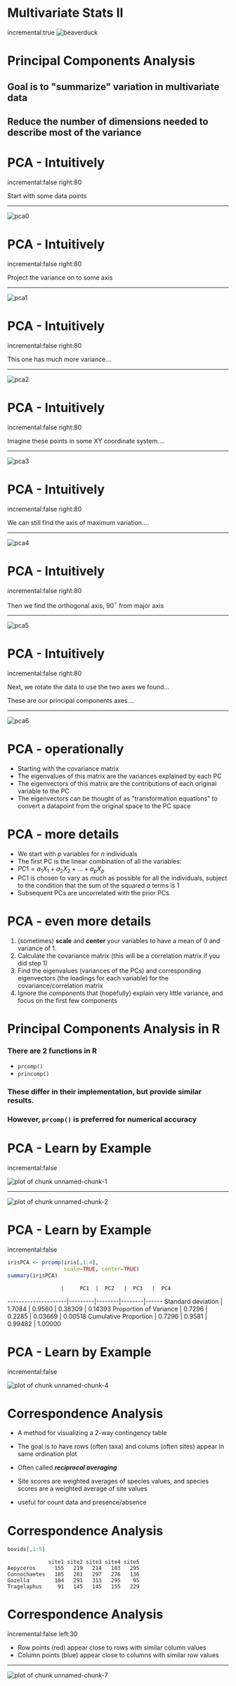 Multivariate Stats II
========================================================
incremental:true
![beaverduck](beaver_duck.jpg)


Principal Components Analysis
========================================================

## Goal is to "summarize" variation in multivariate data

## Reduce the number of dimensions needed to describe most of the variance

PCA - Intuitively
========
incremental:false
right:80

Start with some data points

***

![pca0](PCA_schematics/0.jpg)

PCA - Intuitively
========
incremental:false
right:80

Project the variance on to some axis

***

![pca1](PCA_schematics/1.jpg)

PCA - Intuitively
========
incremental:false
right:80

This one has much more variance...

***

![pca2](PCA_schematics/2.jpg)


PCA - Intuitively
========
incremental:false
right:80

Imagine these points in some XY coordinate system....

***

![pca3](PCA_schematics/3.jpg)

PCA - Intuitively
========
incremental:false
right:80

We can still find the axis of maximum variation....

***

![pca4](PCA_schematics/4.jpg)

PCA - Intuitively
========
incremental:false
right:80

Then we find the orthogonal axis, 90$^\circ$ from major axis

***

![pca5](PCA_schematics/5.jpg)

PCA - Intuitively
========
incremental:false
right:80

Next, we rotate the data to use the two axes we found...

These are our principal components axes....

***

![pca6](PCA_schematics/6.jpg)

PCA - operationally
==========

*  Starting with the covariance matrix
*  The eigenvalues of this matrix are the variances explained by each PC
*  The eigenvectors of this matrix are the contributions of each original variable to the PC
*  The eigenvectors can be thought of as "transformation equations" to convert a datapoint from the original space to the PC space

PCA - more details
===================

*  We start with $p$ variables for $n$ individuals
*  The first PC is the linear combination of all the variables:
*  $PC1 = a_1X_1 + a_2X_2 + ... + a_pX_p$
*  PC1 is chosen to vary as much as possible for all the individuals, subject to the condition that the sum of the squared $a$ terms is 1
*  Subsequent PCs are uncorrelated with the prior PCs

PCA - even more details
================

1.  (sometimes) **scale** and **center** your variables to have a mean of 0 and variance of 1.
2.  Calculate the covariance matrix (this will be a correlation matrix if you did step 1)
3.  Find the eigenvalues (variances of the PCs) and corresponding eigenvectors (the loadings for each variable) for the covariance/correlation matrix
4.  Ignore the components that (hopefully) explain very little variance, and focus on the first few components

Principal Components Analysis in R
===================

### There are 2 functions in R

*  `prcomp()` 
*  `princomp()`

### These differ in their implementation, but provide similar results. 

### However, `prcomp()` is preferred for numerical accuracy

PCA - Learn by Example
==============
incremental:false

![plot of chunk unnamed-chunk-1](Multivariate_II-figure/unnamed-chunk-1-1.png) 

***

![plot of chunk unnamed-chunk-2](Multivariate_II-figure/unnamed-chunk-2-1.png) 

PCA - Learn by Example
==============
incremental:false


```r
irisPCA <- prcomp(iris[,1:4], 
                  scale=TRUE, center=TRUE)
summary(irisPCA)
```

                     |     PC1  |  PC2   |  PC3   |  PC4
---------------------|---------|--------|--------|------
Standard deviation  |   1.7084  | 0.9560  | 0.38309 |  0.14393
Proportion of Variance | 0.7296 |  0.2285 |  0.03669 |  0.00518
Cumulative Proportion | 0.7296  | 0.9581  | 0.99482  | 1.00000


PCA - Learn by Example
===========
incremental:false

![plot of chunk unnamed-chunk-4](Multivariate_II-figure/unnamed-chunk-4-1.png) 


Correspondence Analysis
==============

*  A method for visualizing a 2-way contingency table

*  The goal is to have rows (often taxa) and colums (often sites) appear in same ordination plot

*  Often called ***reciprocal averaging***

*  Site scores are weighted averages of species values, and species scores are a weighted average of site values

*  useful for count data and presence/absence

Correspondence Analysis
============




```r
bovids[,1:5]
```

```
             site1 site2 site3 site4 site5
Aepyceros      155   219   214   183   295
Connochaetes   185   281   297   276   136
Gazella        184   291   313   295    95
Tragelaphus     91   145   145   155   229
```

Correspondence Analysis
============
incremental:false
left:30

*  Row points (red) appear close to rows with similar column values
*  Column points (blue) appear close to columns with similar row values

***

![plot of chunk unnamed-chunk-7](Multivariate_II-figure/unnamed-chunk-7-1.png) 

